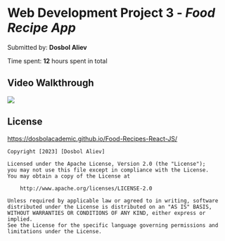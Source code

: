# Web Development Project 3 - *Food Recipe App*

Submitted by: **Dosbol Aliev**

Time spent: **12** hours spent in total



## Video Walkthrough

<a href="https://www.loom.com/share/5e8e27a797b94a8fa08c39507abddb09">
    <img style="max-width:300px;" src="https://cdn.loom.com/sessions/thumbnails/5e8e27a797b94a8fa08c39507abddb09-with-play.gif">
  </a>
  


##  License 

https://dosbolacademic.github.io/Food-Recipes-React-JS/


    Copyright [2023] [Dosbol Aliev]

    Licensed under the Apache License, Version 2.0 (the "License");
    you may not use this file except in compliance with the License.
    You may obtain a copy of the License at

        http://www.apache.org/licenses/LICENSE-2.0

    Unless required by applicable law or agreed to in writing, software
    distributed under the License is distributed on an "AS IS" BASIS,
    WITHOUT WARRANTIES OR CONDITIONS OF ANY KIND, either express or implied.
    See the License for the specific language governing permissions and
    limitations under the License.
